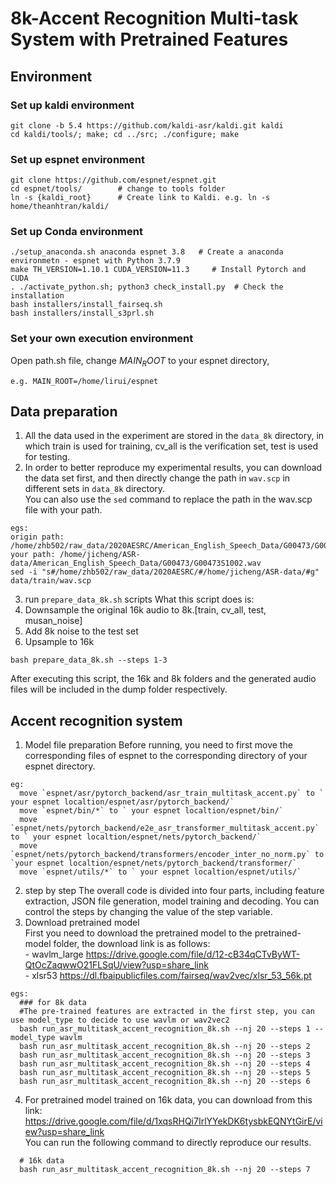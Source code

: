 # 8k-Accent Recognition Multi-task System with Pretrained Features
## Environment
### Set up kaldi environment
```
git clone -b 5.4 https://github.com/kaldi-asr/kaldi.git kaldi
cd kaldi/tools/; make; cd ../src; ./configure; make
```
### Set up espnet environment
```
git clone https://github.com/espnet/espnet.git
cd espnet/tools/        # change to tools folder
ln -s {kaldi_root}      # Create link to Kaldi. e.g. ln -s home/theanhtran/kaldi/
```
### Set up Conda environment
```
./setup_anaconda.sh anaconda espnet 3.8   # Create a anaconda environmetn - espnet with Python 3.7.9
make TH_VERSION=1.10.1 CUDA_VERSION=11.3     # Install Pytorch and CUDA
. ./activate_python.sh; python3 check_install.py  # Check the installation
bash installers/install_fairseq.sh
bash installers/install_s3prl.sh
```
### Set your own execution environment
Open path.sh file, change $MAIN_ROOT$ to your espnet directory, 
```
e.g. MAIN_ROOT=/home/lirui/espnet
```
## Data preparation
  1. All the data used in the experiment are stored in the `data_8k` directory, in which train is used for training, cv_all is the verification set, 
    test is used for testing.
  2. In order to better reproduce my experimental results, you can download the data set first, and then directly change the path in `wav.scp` in different sets in `data_8k` directory. <br>
  You can also use the `sed` command to replace the path in the wav.scp file with your path.
```
egs: 
origin path: /home/zhb502/raw_data/2020AESRC/American_English_Speech_Data/G00473/G00473S1002.wav
your path: /home/jicheng/ASR-data/American_English_Speech_Data/G00473/G00473S1002.wav
sed -i "s#/home/zhb502/raw_data/2020AESRC/#/home/jicheng/ASR-data/#g" data/train/wav.scp
```
3. run `prepare_data_8k.sh` scripts
What this script does is:
1. Downsample the original 16k audio to 8k.[train, cv_all, test, musan_noise]
2. Add 8k noise to the test set
3. Upsample to 16k
```
bash prepare_data_8k.sh --steps 1-3
```
After executing this script, the 16k and 8k folders and the generated audio files will be included in the dump folder respectively.

## Accent recognition system
  1. Model file preparation
    Before running, you need to first move the corresponding files of espnet to the corresponding directory of your espnet directory. 
```
eg: 
  move `espnet/asr/pytorch_backend/asr_train_multitask_accent.py` to ` your espnet localtion/espnet/asr/pytorch_backend/` 
  move `espnet/bin/*` to ` your espnet localtion/espnet/bin/` 
  move `espnet/nets/pytorch_backend/e2e_asr_transformer_multitask_accent.py` to ` your espnet localtion/espnet/nets/pytorch_backend/` 
  move `espnet/nets/pytorch_backend/transformers/encoder_inter_no_norm.py` to `your espnet localtion/espnet/nets/pytorch_backend/transformer/`
  move `espnet/utils/*` to ` your espnet localtion/espnet/utils/` 
```
  2. step by step
    The overall code is divided into four parts, including feature extraction, JSON file generation, model training and decoding. You can control the steps by changing the value of the step variable.<br>
  3. Download pretrained model<br>
    First you need to download the pretrained model to the pretrained-model folder, the download link is as follows:<br>
    - wavlm_large
        https://drive.google.com/file/d/12-cB34qCTvByWT-QtOcZaqwwO21FLSqU/view?usp=share_link<br>
    - xlsr53 
        https://dl.fbaipublicfiles.com/fairseq/wav2vec/xlsr_53_56k.pt
```
egs: 
  ### for 8k data
  #The pre-trained features are extracted in the first step, you can use model_type to decide to use wavlm or wav2vec2
  bash run_asr_multitask_accent_recognition_8k.sh --nj 20 --steps 1 --model_type wavlm
  bash run_asr_multitask_accent_recognition_8k.sh --nj 20 --steps 2
  bash run_asr_multitask_accent_recognition_8k.sh --nj 20 --steps 3
  bash run_asr_multitask_accent_recognition_8k.sh --nj 20 --steps 4
  bash run_asr_multitask_accent_recognition_8k.sh --nj 20 --steps 5
  bash run_asr_multitask_accent_recognition_8k.sh --nj 20 --steps 6
  ```
  4. For pretrained model trained on 16k data, you can download from this link: https://drive.google.com/file/d/1xqsRHQi7IrlYYekDK6tysbkEQNYtGirE/view?usp=share_link  <br>
     You can run the following command to directly reproduce our results.
```
  # 16k data
  bash run_asr_multitask_accent_recognition_8k.sh --nj 20 --steps 7 

```


